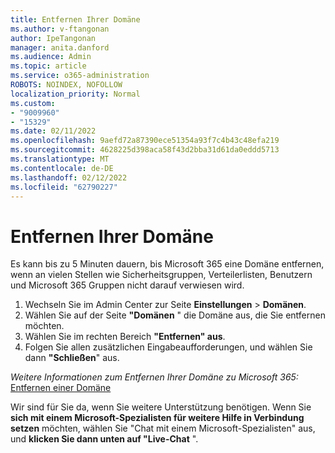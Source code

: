 ```yaml
---
title: Entfernen Ihrer Domäne
ms.author: v-ftangonan
author: IpeTangonan
manager: anita.danford
ms.audience: Admin
ms.topic: article
ms.service: o365-administration
ROBOTS: NOINDEX, NOFOLLOW
localization_priority: Normal
ms.custom:
- "9009960"
- "15329"
ms.date: 02/11/2022
ms.openlocfilehash: 9aefd72a87390ece51354a93f7c4b43c48efa219
ms.sourcegitcommit: 4628225d398aca58f43d2bba31d61da0eddd5713
ms.translationtype: MT
ms.contentlocale: de-DE
ms.lasthandoff: 02/12/2022
ms.locfileid: "62790227"
---
```

# <a name="removing-your-domain"></a>Entfernen Ihrer Domäne

Es kann bis zu 5 Minuten dauern, bis Microsoft 365 eine Domäne entfernen, wenn an vielen Stellen wie Sicherheitsgruppen, Verteilerlisten, Benutzern und Microsoft 365 Gruppen nicht darauf verwiesen wird.

1. Wechseln Sie im Admin Center zur Seite **Einstellungen** >  **Domänen**.
2. Wählen Sie auf der Seite **"Domänen** " die Domäne aus, die Sie entfernen möchten.
3. Wählen Sie im rechten Bereich **"Entfernen" aus**.
4. Folgen Sie allen zusätzlichen Eingabeaufforderungen, und wählen Sie dann **"Schließen**" aus.

*Weitere Informationen zum Entfernen Ihrer Domäne zu Microsoft 365:* [Entfernen einer Domäne](https://docs.microsoft.com/microsoft-365/admin/get-help-with-domains/remove-a-domain)

Wir sind für Sie da, wenn Sie weitere Unterstützung benötigen. Wenn Sie **sich mit einem Microsoft-Spezialisten für weitere Hilfe in Verbindung setzen** möchten, wählen Sie "Chat mit einem Microsoft-Spezialisten" aus, und **klicken Sie dann unten auf "Live-Chat** ".
